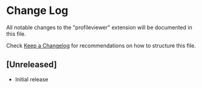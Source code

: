 # Change Log

All notable changes to the "profileviewer" extension will be documented in this file.

Check [Keep a Changelog](http://keepachangelog.com/) for recommendations on how to structure this file.

## [Unreleased]

- Initial release